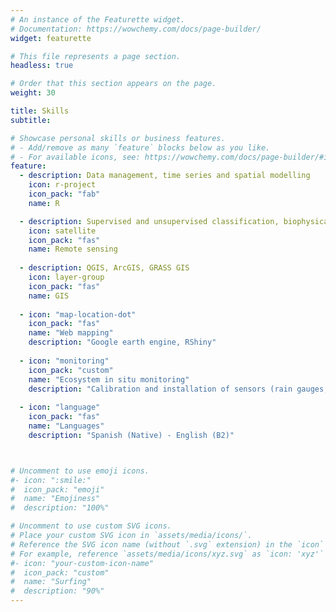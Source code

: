```yaml
---
# An instance of the Featurette widget.
# Documentation: https://wowchemy.com/docs/page-builder/
widget: featurette

# This file represents a page section.
headless: true

# Order that this section appears on the page.
weight: 30

title: Skills
subtitle:

# Showcase personal skills or business features.
# - Add/remove as many `feature` blocks below as you like.
# - For available icons, see: https://wowchemy.com/docs/page-builder/#icons
feature:
  - description: Data management, time series and spatial modelling
    icon: r-project
    icon_pack: "fab"
    name: R

  - description: Supervised and unsupervised classification, biophysical products
    icon: satellite
    icon_pack: "fas"
    name: Remote sensing
 
  - description: QGIS, ArcGIS, GRASS GIS
    icon: layer-group
    icon_pack: "fas"
    name: GIS
 
  - icon: "map-location-dot"
    icon_pack: "fas"
    name: "Web mapping"
    description: "Google earth engine, RShiny"
 
  - icon: "monitoring"
    icon_pack: "custom"
    name: "Ecosystem in situ monitoring"
    description: "Calibration and installation of sensors (rain gauges, soil moisture, sap flow) and surveying (biomass, soil samples, tree core samples)"
 
  - icon: "language"
    icon_pack: "fas"
    name: "Languages"
    description: "Spanish (Native) - English (B2)" 



# Uncomment to use emoji icons.
#- icon: ":smile:"
#  icon_pack: "emoji"
#  name: "Emojiness"
#  description: "100%"

# Uncomment to use custom SVG icons.
# Place your custom SVG icon in `assets/media/icons/`.
# Reference the SVG icon name (without `.svg` extension) in the `icon` field.
# For example, reference `assets/media/icons/xyz.svg` as `icon: 'xyz'`
#- icon: "your-custom-icon-name"
#  icon_pack: "custom"
#  name: "Surfing"
#  description: "90%"
---
```

